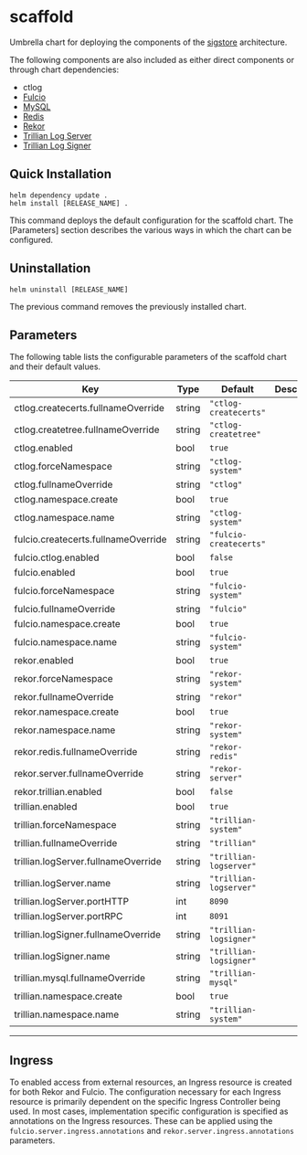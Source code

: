 # scaffold

Umbrella chart for deploying the components of the [sigstore](https://www.sigstore.dev/) architecture.

The following components are also included as either direct components or through chart dependencies:

* ctlog
* [Fulcio](https://docs.sigstore.dev/fulcio/overview/)
* [MySQL](https://www.mysql.com)
* [Redis](https://redis.io)
* [Rekor](https://docs.sigstore.dev/rekor/overview/)
* [Trillian Log Server](https://github.com/google/trillian)
* [Trillian Log Signer](https://github.com/google/trillian)

## Quick Installation

```shell
helm dependency update .
helm install [RELEASE_NAME] .
```

This command deploys the default configuration for the scaffold chart. The [Parameters] section describes the various ways in which the chart can be configured.

## Uninstallation

```shell
helm uninstall [RELEASE_NAME]
```

The previous command removes the previously installed chart.

## Parameters

The following table lists the configurable parameters of the scaffold chart and their default values.

| Key | Type | Default | Description |
|-----|------|---------|-------------|
| ctlog.createcerts.fullnameOverride | string | `"ctlog-createcerts"` |  |
| ctlog.createtree.fullnameOverride | string | `"ctlog-createtree"` |  |
| ctlog.enabled | bool | `true` |  |
| ctlog.forceNamespace | string | `"ctlog-system"` |  |
| ctlog.fullnameOverride | string | `"ctlog"` |  |
| ctlog.namespace.create | bool | `true` |  |
| ctlog.namespace.name | string | `"ctlog-system"` |  |
| fulcio.createcerts.fullnameOverride | string | `"fulcio-createcerts"` |  |
| fulcio.ctlog.enabled | bool | `false` |  |
| fulcio.enabled | bool | `true` |  |
| fulcio.forceNamespace | string | `"fulcio-system"` |  |
| fulcio.fullnameOverride | string | `"fulcio"` |  |
| fulcio.namespace.create | bool | `true` |  |
| fulcio.namespace.name | string | `"fulcio-system"` |  |
| rekor.enabled | bool | `true` |  |
| rekor.forceNamespace | string | `"rekor-system"` |  |
| rekor.fullnameOverride | string | `"rekor"` |  |
| rekor.namespace.create | bool | `true` |  |
| rekor.namespace.name | string | `"rekor-system"` |  |
| rekor.redis.fullnameOverride | string | `"rekor-redis"` |  |
| rekor.server.fullnameOverride | string | `"rekor-server"` |  |
| rekor.trillian.enabled | bool | `false` |  |
| trillian.enabled | bool | `true` |  |
| trillian.forceNamespace | string | `"trillian-system"` |  |
| trillian.fullnameOverride | string | `"trillian"` |  |
| trillian.logServer.fullnameOverride | string | `"trillian-logserver"` |  |
| trillian.logServer.name | string | `"trillian-logserver"` |  |
| trillian.logServer.portHTTP | int | `8090` |  |
| trillian.logServer.portRPC | int | `8091` |  |
| trillian.logSigner.fullnameOverride | string | `"trillian-logsigner"` |  |
| trillian.logSigner.name | string | `"trillian-logsigner"` |  |
| trillian.mysql.fullnameOverride | string | `"trillian-mysql"` |  |
| trillian.namespace.create | bool | `true` |  |
| trillian.namespace.name | string | `"trillian-system"` |  |

----------------------------------------------

## Ingress

To enabled access from external resources, an Ingress resource is created for both Rekor and Fulcio. The configuration necessary for each Ingress resource is primarily dependent on the specific Ingress Controller being used. In most cases, implementation specific configuration is specified as annotations on the Ingress resources. These can be applied using the `fulcio.server.ingress.annotations` and `rekor.server.ingress.annotations` parameters.
